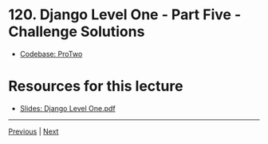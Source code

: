 # 120. Django Level One - Part Five - Challenge Solutions

-   [Codebase: ProTwo](../../codebase/python-django/Django_Level_One/ProTwo/)

#  Resources for this lecture


-   [Slides: Django Level One.pdf](https://python-ds.s3.us-west-1.amazonaws.com/Python-and-Django-Full-Stack-Web-Developer-Bootcamp/Resources/Django+Level+One.pdf)


---

[Previous](./119_Django-Level-One-Part-Four-Challenge-Task.md) | [Next](./121_Django-Level-One-Part-Six-Views.md)
